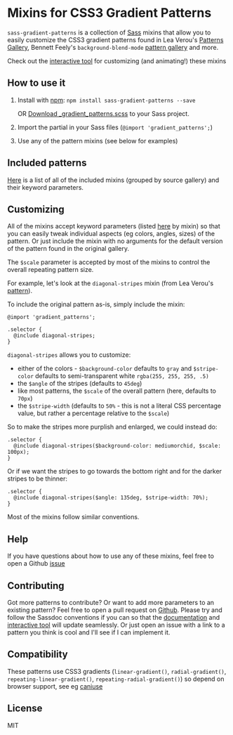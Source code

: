 # Mixins for CSS3 Gradient Patterns

`sass-gradient-patterns` is a collection of
[Sass](http://sass-lang.com/) mixins that allow you to
easily customize the CSS3 gradient patterns found in
Lea Verou's [Patterns Gallery](http://lea.verou.me/css3patterns/),
Bennett Feely's `background-blend-mode` [pattern gallery](http://bennettfeely.com/gradients/)
and more.

Check out the [interactive tool][tool] for customizing (and animating!) these mixins

## How to use it
1. Install with [npm](https://www.npmjs.com/): `npm install sass-gradient-patterns --save`

    OR [Download _gradient_patterns.scss](https://raw.github.com/helixbass/sass-gradient-patterns/master/_gradient_patterns.scss) to your Sass project.

2. Import the partial in your Sass files (`@import 'gradient_patterns';`)

3. Use any of the pattern mixins (see below for examples)

## Included patterns
[Here][sassdocs] is a list of
all of the included mixins (grouped by source gallery) and their keyword parameters.
<!-- All patterns from Lea Verou's and Beennett Feely's galleries are included. -->

## Customizing
All of the mixins accept keyword parameters
(listed [here][sassdocs] by mixin)
so that you can easily tweak 
individual aspects (eg colors, angles, sizes) of the pattern. Or just include the mixin
with no arguments for the default version of the pattern found in the original gallery.

The `$scale` parameter is accepted by most of the mixins to control the
overall repeating pattern size.

For example, let's look at the `diagonal-stripes` mixin (from Lea Verou's [pattern](http://lea.verou.me/css3patterns/#diagonal-stripes)).

To include the original pattern as-is, simply include the mixin:
```
@import 'gradient_patterns';

.selector {
  @include diagonal-stripes;
}
```
`diagonal-stripes` allows you to customize:
- either of the colors - `$background-color` defaults to `gray` and `$stripe-color` defaults to semi-transparent white `rgba(255, 255, 255, .5)`
- the `$angle` of the stripes (defaults to `45deg`)
- like most patterns, the `$scale` of the overall pattern (here, defaults to `70px`)
- the `$stripe-width` (defaults to `50%` - this is not a literal CSS percentage value, but rather a percentage relative to the `$scale`)

So to make the stripes more purplish and enlarged, we could instead do:
```
.selector {
  @include diagonal-stripes($background-color: mediumorchid, $scale: 100px);
}
```
Or if we want the stripes to go towards the bottom right and for the darker stripes to be thinner:
```
.selector {
  @include diagonal-stripes($angle: 135deg, $stripe-width: 70%);
}
```

Most of the mixins follow similar conventions.

<!-- Be sure to check out the interactive tool for easy customization and to play around with animating the patterns! -->

<!-- Example of relative defaults -->

## Help
If you have questions about how to use any of these mixins,
feel free to open a Github [issue](https://github.com/helixbass/sass-gradient-patterns/issues)

## Contributing
Got more patterns to contribute? Or want to add more parameters to an existing pattern?
Feel free to open a pull request on [Github](https://github.com/helixbass/sass-gradient-patterns).
Please try and follow the Sassdoc conventions if you can so that the [documentation][sassdocs]
and [interactive tool][tool] will update seamlessly.
Or just open an issue with a link to a pattern you think is cool and I'll see if I can
implement it.

## Compatibility
These patterns use CSS3 gradients (`linear-gradient()`, `radial-gradient()`, `repeating-linear-gradient()`, `repeating-radial-gradient()`)
so depend on browser support, see eg [caniuse](http://caniuse.com)

[sassdocs]: http://helixbass.net/projects/sass_gradient_patterns
[tool]: http://helixbass.net/projects/gradients

## License
MIT
